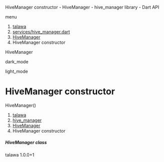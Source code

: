 




HiveManager constructor - HiveManager - hive\_manager library - Dart API







menu

1. [talawa](../../index.html)
2. [services/hive\_manager.dart](../../file-___home_harshil_Desktop_open-source_palisadoes_talawa_lib_services_hive_manager/)
3. [HiveManager](../../file-___home_harshil_Desktop_open-source_palisadoes_talawa_lib_services_hive_manager/HiveManager-class.html)
4. HiveManager constructor

HiveManager


dark\_mode

light\_mode




# HiveManager constructor


HiveManager()

 


1. [talawa](../../index.html)
2. [hive\_manager](../../file-___home_harshil_Desktop_open-source_palisadoes_talawa_lib_services_hive_manager/)
3. [HiveManager](../../file-___home_harshil_Desktop_open-source_palisadoes_talawa_lib_services_hive_manager/HiveManager-class.html)
4. HiveManager constructor

##### HiveManager class





talawa
1.0.0+1






